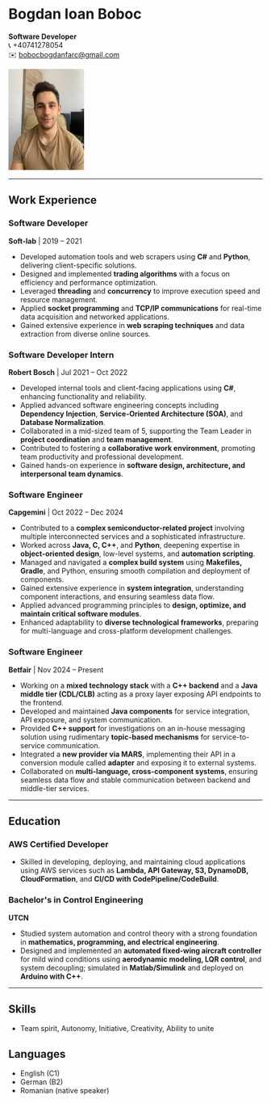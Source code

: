 # Bogdan Ioan Boboc
**Software Developer**  
📞 +40741278054  
✉️ bobocbogdanfarc@gmail.com  

<img src="./image.jpeg" alt="Profile Picture"
     width="150" height="200">

---

## Work Experience

### Software Developer  
**Soft-lab** | 2019 – 2021  
- Developed automation tools and web scrapers using **C#** and **Python**, delivering client-specific solutions.  
- Designed and implemented **trading algorithms** with a focus on efficiency and performance optimization.  
- Leveraged **threading** and **concurrency** to improve execution speed and resource management.  
- Applied **socket programming** and **TCP/IP communications** for real-time data acquisition and networked applications.  
- Gained extensive experience in **web scraping techniques** and data extraction from diverse online sources.  

### Software Developer Intern  
**Robert Bosch** | Jul 2021 – Oct 2022  
- Developed internal tools and client-facing applications using **C#**, enhancing functionality and reliability.  
- Applied advanced software engineering concepts including **Dependency Injection**, **Service-Oriented Architecture (SOA)**, and **Database Normalization**.  
- Collaborated in a mid-sized team of 5, supporting the Team Leader in **project coordination** and **team management**.  
- Contributed to fostering a **collaborative work environment**, promoting team productivity and professional development.  
- Gained hands-on experience in **software design, architecture, and interpersonal team dynamics**.  

### Software Engineer  
**Capgemini** | Oct 2022 – Dec 2024  
- Contributed to a **complex semiconductor-related project** involving multiple interconnected services and a sophisticated infrastructure.  
- Worked across **Java, C, C++**, and **Python**, deepening expertise in **object-oriented design**, low-level systems, and **automation scripting**.  
- Managed and navigated a **complex build system** using **Makefiles, Gradle**, and Python, ensuring smooth compilation and deployment of components.  
- Gained extensive experience in **system integration**, understanding component interactions, and ensuring seamless data flow.  
- Applied advanced programming principles to **design, optimize, and maintain critical software modules**.  
- Enhanced adaptability to **diverse technological frameworks**, preparing for multi-language and cross-platform development challenges.  

### Software Engineer  
**Betfair** | Nov 2024 – Present  
- Working on a **mixed technology stack** with a **C++ backend** and a **Java middle tier (CDL/CLB)** acting as a proxy layer exposing API endpoints to the frontend.  
- Developed and maintained **Java components** for service integration, API exposure, and system communication.  
- Provided **C++ support** for investigations on an in-house messaging solution using rudimentary **topic-based mechanisms** for service-to-service communication.  
- Integrated a **new provider via MARS**, implementing their API in a conversion module called **adapter** and exposing it to external systems.  
- Collaborated on **multi-language, cross-component systems**, ensuring seamless data flow and stable communication between backend and middle-tier services.  

---

## Education

### AWS Certified Developer  
- Skilled in developing, deploying, and maintaining cloud applications using AWS services such as **Lambda, API Gateway, S3, DynamoDB, CloudFormation**, and **CI/CD with CodePipeline/CodeBuild**.  

### Bachelor's in Control Engineering  
**UTCN**  
- Studied system automation and control theory with a strong foundation in **mathematics, programming, and electrical engineering**.  
- Designed and implemented an **automated fixed-wing aircraft controller** for mild wind conditions using **aerodynamic modeling, LQR control**, and system decoupling; simulated in **Matlab/Simulink** and deployed on **Arduino with C++**.  

---

## Skills
- Team spirit, Autonomy, Initiative, Creativity, Ability to unite  

## Languages
- English (C1)  
- German (B2)  
- Romanian (native speaker)
